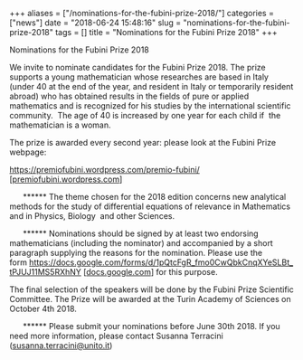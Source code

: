 +++
aliases = ["/nominations-for-the-fubini-prize-2018/"]
categories = ["news"]
date = "2018-06-24 15:48:16"
slug = "nominations-for-the-fubini-prize-2018"
tags = []
title = "Nominations for the Fubini Prize 2018"
+++

Nominations for the Fubini Prize 2018

We invite to nominate candidates for the Fubini Prize 2018. The prize
supports a young mathematician whose researches are based in Italy
(under 40 at the end of the year, and resident in Italy or temporarily
resident abroad) who has obtained results in the fields of pure or
applied mathematics and is recognized for his studies by the
international scientific community.  The age of 40 is increased by one
year for each child if  the mathematician is a woman.

The prize is awarded every second year: please look at the Fubini Prize
webpage:

<https://premiofubini.wordpress.com/premio-fubini/>
\[[premiofubini.wordpress.com](https://premiofubini.wordpress.com/)\]

      \*\*\*\*\*\* The theme chosen for the 2018 edition concerns new
analytical methods for the study of differential equations of relevance
in Mathematics and in Physics, Biology  and other Sciences.

      \*\*\*\*\*\* Nominations should be signed by at least two
endorsing mathematicians (including the nominator) and accompanied by a
short paragraph supplying the reasons for the nomination. Please use the
form <https://docs.google.com/forms/d/1pQtcFgR_fmo0CwQbkCnqXYeSLBt_tPJUJ11MS5RXhNY>
\[[docs.google.com](https://docs.google.com/)\] for this purpose.

The final selection of the speakers will be done by the Fubini Prize
Scientific Committee. The Prize will be awarded at the Turin Academy of
Sciences on October 4th 2018.

      \*\*\*\*\*\* Please submit your nominations before June 30th 2018.
If you need more information, please contact Susanna Terracini
([susanna.terracini@unito.it](susanna.terracini@unito.it))
